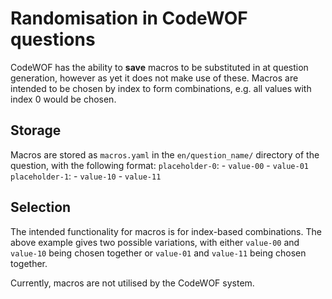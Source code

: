 # Randomisation in CodeWOF questions

CodeWOF has the ability to **save** macros to be substituted in at question generation, however as yet it does not make use of these. Macros are intended to be chosen by index to form combinations, e.g. all values with index 0 would be chosen.

## Storage
Macros are stored as `macros.yaml` in the `en/question_name/` directory of the question, with the following format:
`placeholder-0`:
    - `value-00`
    - `value-01`
`placeholder-1`:
    - `value-10`
    - `value-11`

## Selection
The intended functionality for macros is for index-based combinations. The above example gives two possible variations, with either `value-00` and `value-10` being chosen together or `value-01` and `value-11` being chosen together.

Currently, macros are not utilised by the CodeWOF system.